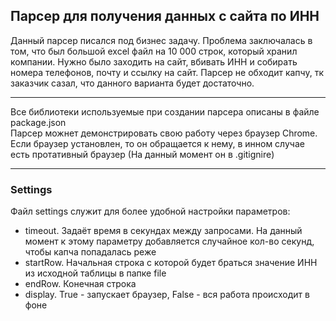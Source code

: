 ## Парсер для получения данных с сайта по ИНН

Данный парсер писался под бизнес задачу. Проблема заключалась в том, что был большой excel файл на 10 000 строк, который хранил компании. Нужно было заходить на сайт, вбивать ИНН и собирать номера телефонов, почту и ссылку на сайт. Парсер не обходит капчу, тк заказчик сазал, что данного варианта будет достаточно. 

<hr/>

Все библиотеки используемые при создании парсера описаны в файле package.json
<br/>
Парсер можнет демонстрировать свою работу через браузер Chrome. Если браузер установлен, то он обращается к нему, в инном случае есть протативный браузер (На данный момент он в .gitignire)

<hr/>

### Settings

Файл settings служит для более удобной настройки параметров:
- timeout. Задаёт время в секундах между запросами. На данный момент к этому параметру добавляется случайное кол-во секунд, чтобы капча попадалась реже
- startRow. Начальная строка с которой будет браться значение ИНН из исходной таблицы в папке file
- endRow. Конечная строка
- display. True - запускает браузер, False - вся работа происходит в фоне  
